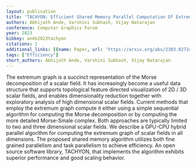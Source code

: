 ```yaml
---
layout: publication
title: 'TACHYON: Efficient Shared Memory Parallel Computation Of Extremum Graphs'
authors: Abhijath Ande, Varshini Subhash, Vijay Natarajan
conference: Computer Graphics Forum
year: 2023
bibkey: ande2023tachyon
citations: 1
additional_links: [{name: Paper, url: 'https://arxiv.org/abs/2303.02724'}]
tags: ["Efficiency"]
short_authors: Abhijath Ande, Varshini Subhash, Vijay Natarajan
---
```

The extremum graph is a succinct representation of the Morse decomposition of
a scalar field. It has increasingly become a useful data structure that
supports topological feature directed visualization of 2D / 3D scalar fields,
and enables dimensionality reduction together with exploratory analysis of high
dimensional scalar fields. Current methods that employ the extremum graph
compute it either using a simple sequential algorithm for computing the Morse
decomposition or by computing the more detailed Morse-Smale complex. Both
approaches are typically limited to two and three dimensional scalar fields. We
describe a GPU-CPU hybrid parallel algorithm for computing the extremum graph
of scalar fields in all dimensions. The proposed shared memory algorithm
utilizes both fine grained parallelism and task parallelism to achieve
efficiency. An open source software library, TACHYON, that implements the
algorithm exhibits superior performance and good scaling behavior.
